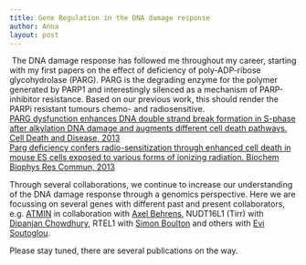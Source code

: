 ```yaml
---
title: Gene Regulation in the DNA damage response
author: Anna
layout: post
---
```


<span class="image left"><img src="{{ 'assets/images/DDR.pdf' | relative_url }}" alt="" /></span>
The DNA damage response has followed me throughout my career, starting with my first papers on the effect of deficiency of poly-ADP-ribose glycohydrolase (PARG).
PARG is the degrading enzyme for the polymer generated by PARP1 and interestingly silenced as a mechanism of PARP-inhibitor resistance. Based on our previous work, this should render the PARPi resistant tumours chemo- and radiosensitive.   
[PARG dysfunction enhances DNA double strand break formation in S-phase after alkylation DNA damage and augments different cell death pathways. Cell Death and Disease, 2013](https://doi.org/10.1016/j.bbrc.2013.04.048)  
[Parg deficiency confers radio-sensitization through enhanced cell death in mouse ES cells exposed to various forms of ionizing radiation. Biochem Biophys Res Commun, 2013](https://doi.org/10.1038/cddis.2013.133)  

Through several collaborations, we continue to increase our understanding of the DNA damage response through a genomics perspective. Here we are focussing on several genes with different past and present collaborators, e.g. [ATMIN](https://doi.org/10.7554/eLife.08711) in collaboration with [Axel Behrens](https://www.crick.ac.uk/research/labs/simon-boulton/), NUDT16L1 (Tirr) with [Dipanjan Chowdhury](https://www.dfhcc.harvard.edu/insider/member-detail/member/dipanjan-chowdhury-phd/), RTEL1 with [Simon Boulton](https://www.crick.ac.uk/research/labs/simon-boulton/) and others with [Evi Soutoglou](http://www.igbmc.fr/soutoglou/).  

Please stay tuned, there are several publications on the way. 


